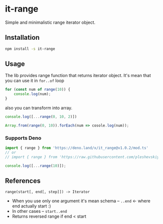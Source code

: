 # it-range

Simple and minimalistic range iterator object.


## Installation

```bash
npm install -s it-range
```


## Usage

The lib provides range function that returns iterator object.
It's mean that you can use it in `for..of` loop

```typescript
for (const num of range(10)) {
    console.log(num);
}
```

also you can transform into array.

```typescript
console.log([...range(0, 10, 2)])

Array.from(range(0, 10)).forEach(num => cosole.log(num));
```

### Supports Deno

```typescript
import { range } from 'https://deno.land/x/it_range@v1.0.2/mod.ts'
// or 
// import { range } from 'https://raw.githubusercontent.com/pleshevskiy/it-range/main/mod.ts';

console.log([...range(10)]);
```

## References

```
range(start[, end[, step]]) -> Iterator
```

- When you use only one argument it's mean schema – `..end` ← where end actually start :)
- In other cases – `start..end`
- Returns reversed range if end < start
